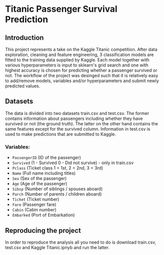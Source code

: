 # Titanic Passenger Survival Prediction

## Introduction
This project represents a take on the Kaggle Titanic competition. After data exploration, cleaning and feature engineering, 3 classification models are fitted to the training data supplied by Kaggle. Each model together with various hyperparameters is input to sklearn's grid search and one with highest accuracy is chosen for predicting whether a passenger survived or not. The workflow of the project was desinged such that it is relatively easy to add/remove models, variables and/or hyperparameters and submit newly predicted values.

## Datasets
The data is divided into two datasets train.csv and test.csv. The former contains information about passengers including whether they have survived or not (the ground truth). The latter on the other hand contains the same features except for the survived column. Information in test.csv is used to make predictions that are submitted to Kaggle.

### Variables:
- `PassengerID` (ID of the passenger)
- `Survived` (1 - Survived 0 - Did not survive) - only in train.csv
- `Pclass`	(Ticket class	1 = 1st, 2 = 2nd, 3 = 3rd)
- `Name` (Full name including titles)
- `Sex` (Sex of the passenger)
- `Age` (Age of the passenger)
- `Sibsp` (Number of siblings / spouses aboard)
- `Parch` (Number of parents / children aboard)
- `Ticket` (Ticket number)
- `Fare` (Passenger fare)
- `Cabin` (Cabin number)
- `Embarked` (Port of Embarkation)

## Reproducing the project
In order to reproduce the analysis all you need to do is download train.csv, test.csv and Kaggle Titanic.ipnyb and run the latter.

